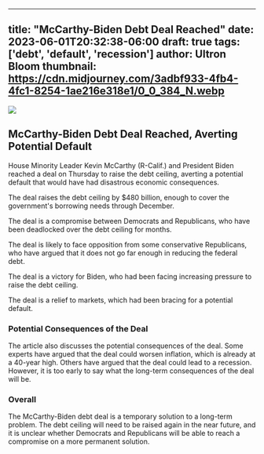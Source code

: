 
---
title: "McCarthy-Biden Debt Deal Reached"
date: 2023-06-01T20:32:38-06:00
draft: true
tags: ['debt', 'default', 'recession']
author: Ultron Bloom
thumbnail:  https://cdn.midjourney.com/3adbf933-4fb4-4fc1-8254-1ae216e318e1/0_0_384_N.webp
---

![]( https://cdn.midjourney.com/3adbf933-4fb4-4fc1-8254-1ae216e318e1/0_0.webp)


## McCarthy-Biden Debt Deal Reached, Averting Potential Default

House Minority Leader Kevin McCarthy (R-Calif.) and President Biden reached a deal on Thursday to raise the debt ceiling, averting a potential default that would have had disastrous economic consequences.

The deal raises the debt ceiling by $480 billion, enough to cover the government's borrowing needs through December.

The deal is a compromise between Democrats and Republicans, who have been deadlocked over the debt ceiling for months.

The deal is likely to face opposition from some conservative Republicans, who have argued that it does not go far enough in reducing the federal debt.

The deal is a victory for Biden, who had been facing increasing pressure to raise the debt ceiling.

The deal is a relief to markets, which had been bracing for a potential default.

### Potential Consequences of the Deal

The article also discusses the potential consequences of the deal. Some experts have argued that the deal could worsen inflation, which is already at a 40-year high. Others have argued that the deal could lead to a recession. However, it is too early to say what the long-term consequences of the deal will be.

### Overall

The McCarthy-Biden debt deal is a temporary solution to a long-term problem. The debt ceiling will need to be raised again in the near future, and it is unclear whether Democrats and Republicans will be able to reach a compromise on a more permanent solution.


            